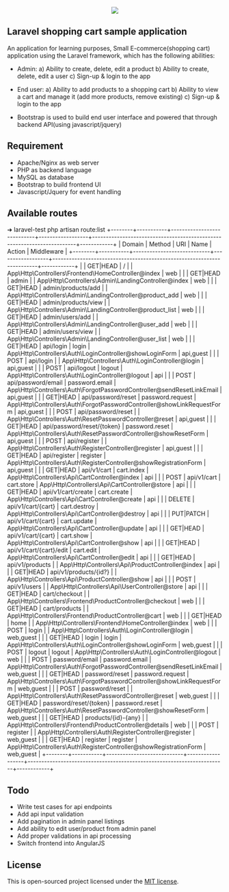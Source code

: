 <p align="center"><img src="https://laravel.com/assets/img/components/logo-laravel.svg"></p>

## Laravel shopping cart sample application

An application for learning purposes, Small E-commerce(shopping cart) application using the Laravel framework, which has the following abilities:
- Admin:
a) Ability to create, delete, edit a product
b) Ability to create, delete, edit a user
c) Sign-up & login to the app

- End user:
a) Ability to add products to a shopping cart
b) Ability to view a cart and manage it (add more products, remove existing)
c) Sign-up & login to the app

- Bootstrap is used to build end user interface and powered that through backend API(using javascript/jquery)

## Requirement

- Apache/Nginx as web server
- PHP as backend language
- MySQL as database
- Bootstrap to build frontend UI
- Javascript/Jquery for event handling

## Available routes

➜  laravel-test php artisan route:list
+--------+-----------+----------------------------+------------------+------------------------------------------------------------------------+------------+
| Domain | Method    | URI                        | Name             | Action                                                                 | Middleware |
+--------+-----------+----------------------------+------------------+------------------------------------------------------------------------+------------+
|        | GET|HEAD  | /                          |                  | App\Http\Controllers\Frontend\HomeController@index                     | web        |
|        | GET|HEAD  | admin                      |                  | App\Http\Controllers\Admin\LandingController@index                     | web        |
|        | GET|HEAD  | admin/products/add         |                  | App\Http\Controllers\Admin\LandingController@product_add               | web        |
|        | GET|HEAD  | admin/products/view        |                  | App\Http\Controllers\Admin\LandingController@product_list              | web        |
|        | GET|HEAD  | admin/users/add            |                  | App\Http\Controllers\Admin\LandingController@user_add                  | web        |
|        | GET|HEAD  | admin/users/view           |                  | App\Http\Controllers\Admin\LandingController@user_list                 | web        |
|        | GET|HEAD  | api/login                  | login            | App\Http\Controllers\Auth\LoginController@showLoginForm                | api,guest  |
|        | POST      | api/login                  |                  | App\Http\Controllers\Auth\LoginController@login                        | api,guest  |
|        | POST      | api/logout                 | logout           | App\Http\Controllers\Auth\LoginController@logout                       | api        |
|        | POST      | api/password/email         | password.email   | App\Http\Controllers\Auth\ForgotPasswordController@sendResetLinkEmail  | api,guest  |
|        | GET|HEAD  | api/password/reset         | password.request | App\Http\Controllers\Auth\ForgotPasswordController@showLinkRequestForm | api,guest  |
|        | POST      | api/password/reset         |                  | App\Http\Controllers\Auth\ResetPasswordController@reset                | api,guest  |
|        | GET|HEAD  | api/password/reset/{token} | password.reset   | App\Http\Controllers\Auth\ResetPasswordController@showResetForm        | api,guest  |
|        | POST      | api/register               |                  | App\Http\Controllers\Auth\RegisterController@register                  | api,guest  |
|        | GET|HEAD  | api/register               | register         | App\Http\Controllers\Auth\RegisterController@showRegistrationForm      | api,guest  |
|        | GET|HEAD  | api/v1/cart                | cart.index       | App\Http\Controllers\Api\CartController@index                          | api        |
|        | POST      | api/v1/cart                | cart.store       | App\Http\Controllers\Api\CartController@store                          | api        |
|        | GET|HEAD  | api/v1/cart/create         | cart.create      | App\Http\Controllers\Api\CartController@create                         | api        |
|        | DELETE    | api/v1/cart/{cart}         | cart.destroy     | App\Http\Controllers\Api\CartController@destroy                        | api        |
|        | PUT|PATCH | api/v1/cart/{cart}         | cart.update      | App\Http\Controllers\Api\CartController@update                         | api        |
|        | GET|HEAD  | api/v1/cart/{cart}         | cart.show        | App\Http\Controllers\Api\CartController@show                           | api        |
|        | GET|HEAD  | api/v1/cart/{cart}/edit    | cart.edit        | App\Http\Controllers\Api\CartController@edit                           | api        |
|        | GET|HEAD  | api/v1/products            |                  | App\Http\Controllers\Api\ProductController@index                       | api        |
|        | GET|HEAD  | api/v1/products/{id?}      |                  | App\Http\Controllers\Api\ProductController@show                        | api        |
|        | POST      | api/v1/users               |                  | App\Http\Controllers\Api\UserController@store                          | api        |
|        | GET|HEAD  | cart/checkout              |                  | App\Http\Controllers\Frontend\ProductController@checkout               | web        |
|        | GET|HEAD  | cart/products              |                  | App\Http\Controllers\Frontend\ProductController@cart                   | web        |
|        | GET|HEAD  | home                       |                  | App\Http\Controllers\Frontend\HomeController@index                     | web        |
|        | POST      | login                      |                  | App\Http\Controllers\Auth\LoginController@login                        | web,guest  |
|        | GET|HEAD  | login                      | login            | App\Http\Controllers\Auth\LoginController@showLoginForm                | web,guest  |
|        | POST      | logout                     | logout           | App\Http\Controllers\Auth\LoginController@logout                       | web        |
|        | POST      | password/email             | password.email   | App\Http\Controllers\Auth\ForgotPasswordController@sendResetLinkEmail  | web,guest  |
|        | GET|HEAD  | password/reset             | password.request | App\Http\Controllers\Auth\ForgotPasswordController@showLinkRequestForm | web,guest  |
|        | POST      | password/reset             |                  | App\Http\Controllers\Auth\ResetPasswordController@reset                | web,guest  |
|        | GET|HEAD  | password/reset/{token}     | password.reset   | App\Http\Controllers\Auth\ResetPasswordController@showResetForm        | web,guest  |
|        | GET|HEAD  | products/{id}-{any}        |                  | App\Http\Controllers\Frontend\ProductController@details                | web        |
|        | POST      | register                   |                  | App\Http\Controllers\Auth\RegisterController@register                  | web,guest  |
|        | GET|HEAD  | register                   | register         | App\Http\Controllers\Auth\RegisterController@showRegistrationForm      | web,guest  |
+--------+-----------+----------------------------+------------------+------------------------------------------------------------------------+------------+

## Todo

- Write test cases for api endpoints
- Add api input validation
- Add pagination in admin panel listings
- Add ability to edit user/product from admin panel
- Add proper validations in api processing
- Switch frontend into AngularJS

## License

This is open-sourced project licensed under the [MIT license](http://opensource.org/licenses/MIT).